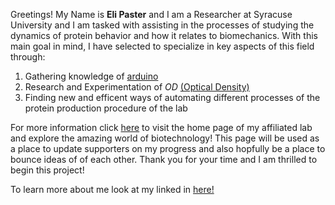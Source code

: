 Greetings!  My Name is **Eli Paster** and I am a Researcher at Syracuse University and I am tasked with assisting in the processes of studying the dynamics of protein behavior
and how it relates to biomechanics.  With this main goal in mind, I have selected to specialize in key aspects of this field through:
1.  Gathering knowledge of [arduino](https://www.arduino.cc/)
2.  Research and Experimentation of *OD* [(Optical Density)](https://www.safeopedia.com/definition/7714/optical-density-od)
3.  Finding new and efficent ways of automating different processes of the protein production procedure of the lab

For more information click [here](https://jmfrancklab.github.io/AAResearch.html) to visit the home page of my affiliated lab and explore the amazing world of biotechnology!  This page will be used as a place to update supporters on my progress
and also hopfully be a place to bounce ideas of of each other.  Thank you for your time and I am thrilled to begin this project!

To learn more about me look at my linked in [here!](https://www.linkedin.com/in/eli-paster/)

